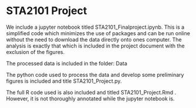 # STA2101 Project

We include a jupyter notebook titled STA2101_Finalproject.ipynb. This is a simplified code which minimizes the use of packages and can be run online without the need to download the data directly onto ones computer. The analysis is exactly that which is included in the project document with the exclusion of the figures.

The processed data is included in the folder: Data

The python code used to process the data and develop some preliminary figures is included and title STA2101_Project.py.

The full R code used is also included and titled STA2101_Project.Rmd . However, it is not thoroughly annotated while the jupyter notebook is. 
